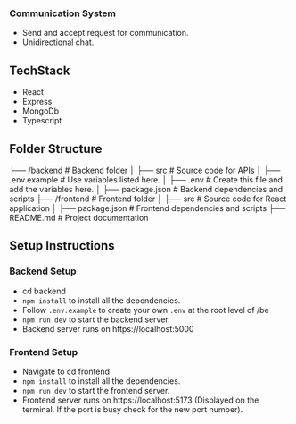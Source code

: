 ### Communication System
- Send and accept request for communication.
- Unidirectional chat.

## TechStack
- React
- Express
- MongoDb
- Typescript

## Folder Structure


├── /backend         # Backend folder
│   ├── src          # Source code for APIs
│   ├── .env.example # Use variables listed here.
│   ├── .env         # Create this file and add the variables here.
│   ├── package.json # Backend dependencies and scripts
├── /frontend        # Frontend folder
│   ├── src          # Source code for React application
│   ├── package.json # Frontend dependencies and scripts
├── README.md        # Project documentation


## Setup Instructions

### Backend Setup
- cd backend
- `npm install` to install all the dependencies.
- Follow `.env.example` to create your own `.env` at the root level of /be
- `npm run dev` to start the backend server.
- Backend server runs on https://localhost:5000

### Frontend Setup
- Navigate to cd frontend
- `npm install` to install all the dependencies.
- `npm run dev` to start the frontend server.
- Frontend server runs on https://localhost:5173 (Displayed on the terminal. If the port is busy check for the new port number).

